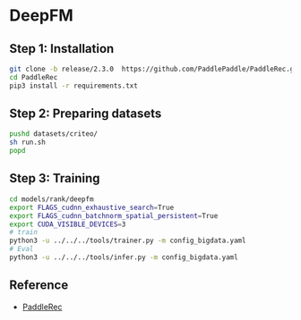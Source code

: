 # DeepFM

## Step 1: Installation

```bash
git clone -b release/2.3.0  https://github.com/PaddlePaddle/PaddleRec.git
cd PaddleRec
pip3 install -r requirements.txt
```

## Step 2: Preparing datasets

```bash
pushd datasets/criteo/
sh run.sh
popd
```


## Step 3: Training

```bash
cd models/rank/deepfm
export FLAGS_cudnn_exhaustive_search=True
export FLAGS_cudnn_batchnorm_spatial_persistent=True
export CUDA_VISIBLE_DEVICES=3
# train
python3 -u ../../../tools/trainer.py -m config_bigdata.yaml
# Eval
python3 -u ../../../tools/infer.py -m config_bigdata.yaml
```

## Reference
- [PaddleRec](https://github.com/PaddlePaddle/PaddleRec.git)